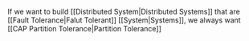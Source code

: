 If we want to build [[Distributed System|Distributed Systems]] that are [[Fault Tolerance|Falut Tolerant]] [[System|Systems]], we always want [[CAP Partition Tolerance|Partition Tolerance]]
